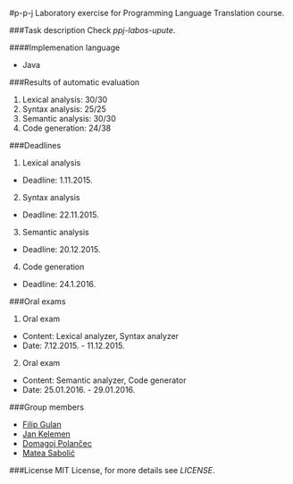 #p-p-j
Laboratory exercise for Programming Language Translation course.

###Task description
Check *ppj-labos-upute*.

####Implemenation language
- Java

###Results of automatic evaluation
1. Lexical analysis: 30/30
2. Syntax analysis: 25/25
3. Semantic analysis: 30/30
4. Code generation: 24/38

###Deadlines
1. Lexical analysis
  - Deadline: 1.11.2015.
2. Syntax analysis
  - Deadline: 22.11.2015.
3. Semantic analysis
  - Deadline: 20.12.2015.
4. Code generation
  - Deadline: 24.1.2016.
  
###Oral exams
1. Oral exam
  - Content: Lexical analyzer, Syntax analyzer
  - Date: 7.12.2015. - 11.12.2015.
2. Oral exam
  - Content: Semantic analyzer, Code generator
  - Date: 25.01.2016. - 29.01.2016.
  
###Group members
- [Filip Gulan](http://github.com/fgulan)
- [Jan Kelemen](http://github.com/jan-kelemen)
- [Domagoj Polančec](http://github.com/CleverLettuce)
- [Matea Sabolić](https://github.com/TaraLuna)

###License
MIT License, for more details see *LICENSE*.
